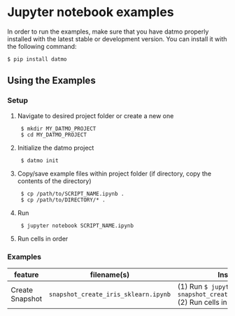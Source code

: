 # Jupyter notebook examples

In order to run the examples, make sure that you have datmo properly installed with the latest 
stable or development version. You can install it with the following command:
```
$ pip install datmo
```

## Using the Examples
### Setup
1. Navigate to desired project folder or create a new one 

        $ mkdir MY_DATMO_PROJECT
        $ cd MY_DATMO_PROJECT
        
2. Initialize the datmo project

        $ datmo init

3. Copy/save example files within project folder (if directory, copy the contents of the directory)

        $ cp /path/to/SCRIPT_NAME.ipynb .
        $ cp /path/to/DIRECTORY/* .
        
4. Run 

        $ jupyter notebook SCRIPT_NAME.ipynb

5. Run cells in order


### Examples

| feature  | filename(s) | Instructions |
| ------------- |:-------------:| -----|
| Create Snapshot | `snapshot_create_iris_sklearn.ipynb`| (1) Run `$ jupyter notebook snapshot_create_iris_sklearn.ipynb` <br>(2) Run cells in order |
